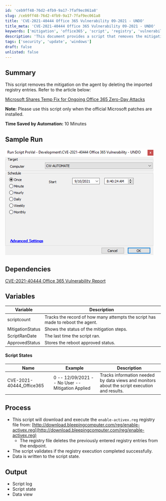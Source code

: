 ```yaml
---
id: 'ceb9ff48-76d2-4fb9-9a17-7faf9ec061a8'
slug: /ceb9ff48-76d2-4fb9-9a17-7faf9ec061a8
title: 'CVE-2021-40444 Office 365 Vulnerability 09-2021 - UNDO'
title_meta: 'CVE-2021-40444 Office 365 Vulnerability 09-2021 - UNDO'
keywords: ['mitigation', 'office365', 'script', 'registry', 'vulnerability']
description: 'This document provides a script that removes the mitigation on the agent by deleting the imported registry entries related to the Office 365 zero-day vulnerability. It includes a summary, sample run, dependencies, variables, script states, process, and expected output.'
tags: ['security', 'update', 'windows']
draft: false
unlisted: false
---
```


## Summary

This script removes the mitigation on the agent by deleting the imported registry entries. Refer to the article below:

[Microsoft Shares Temp Fix for Ongoing Office 365 Zero-Day Attacks](https://www.bleepingcomputer.com/news/security/microsoft-shares-temp-fix-for-ongoing-office-365-zero-day-attacks/amp/?__twitter_impression=true)

**Note:** Please use this script only when the official Microsoft patches are installed.

**Time Saved by Automation:** 10 Minutes

## Sample Run

![Sample Run](../../../static/img/CVE-2021-40444-Office-365-Vulnerability-09-2021---UNDO/image_1.png)

## Dependencies

[CVE-2021-40444 Office 365 Vulnerability Report](<../../unsorted/CVE-2021-40444 Office 365 Vulnerability Report.md>)

## Variables

| Variable         | Description                                                  |
|-------------------|--------------------------------------------------------------|
| scriptcount       | Tracks the record of how many attempts the script has made to reboot the agent. |
| MitigationStatus   | Shows the status of the mitigation steps.                   |
| ScriptRanDate      | The last time the script ran.                               |
| ApprovedStatus     | Stores the reboot approved status.                          |

#### Script States

| Name                          | Example                                   | Description                                                                                  |
|-------------------------------|-------------------------------------------|----------------------------------------------------------------------------------------------|
| CVE-2021-40444_Office365      | 0 -- 12/09/2021 -- No User -- Mitigation Applied | Tracks information needed by data views and monitors about the script execution and results. |

## Process

- This script will download and execute the `enable-activex.reg` registry file from: [http://download.bleepingcomputer.com/reg/enable-activex.reg](http://download.bleepingcomputer.com/reg/enable-activex.reg)
  - The registry file deletes the previously entered registry entries from the endpoint.
- The script validates if the registry execution completed successfully.
- Data is written to the script state.

## Output

- Script log
- Script state
- Data view


